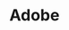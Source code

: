 # Adobe

<!--
https://krita.org/en/download/krita-desktop/
https://affinity.serif.com/en-us/designer/
-->
